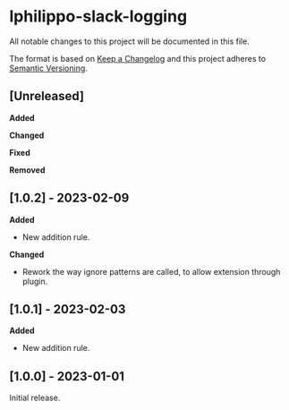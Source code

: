 # lphilippo-slack-logging

All notable changes to this project will be documented in this file.

The format is based on [Keep a Changelog](http://keepachangelog.com/en/1.0.0/)
and this project adheres to [Semantic Versioning](http://semver.org/spec/v2.0.0.html).


## [Unreleased]

**Added**

**Changed**

**Fixed**

**Removed**


## [1.0.2] - 2023-02-09

**Added**

* New addition rule.

**Changed**

* Rework the way ignore patterns are called, to allow extension through plugin.


## [1.0.1] - 2023-02-03

**Added**

* New addition rule.


## [1.0.0] - 2023-01-01

Initial release.
